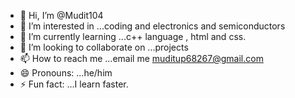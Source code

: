 - 👋 Hi, I’m @Mudit104
- 👀 I’m interested in ...coding and electronics and semiconductors
- 🌱 I’m currently learning ...c++ language , html and css.
- 💞️ I’m looking to collaborate on ...projects
- 📫 How to reach me ...email me muditup68267@gmail.com
- 😄 Pronouns: ...he/him
- ⚡ Fun fact: ...I learn faster.

<!---
Mudit104/Mudit104 is a ✨ special ✨ repository because its `README.md` (this file) appears on your GitHub profile.
You can click the Preview link to take a look at your changes.
--->

